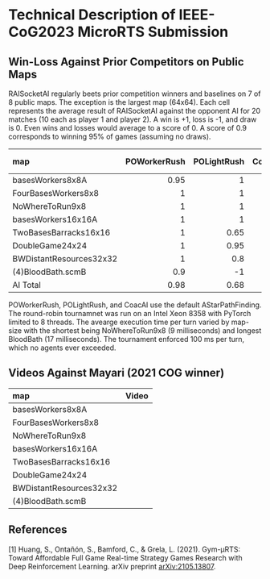 # Technical Description of IEEE-CoG2023 MicroRTS Submission

## Win-Loss Against Prior Competitors on Public Maps

RAISocketAI regularly beets prior competition winners and baselines on 7 of 8 public
maps. The exception is the largest map (64x64). Each cell represents the average result
of RAISocketAI against the opponent AI for 20 matches (10 each as player 1 and player
2). A win is +1, loss is -1, and draw is 0. Even wins and losses would average to a
score of 0. A score of 0.9 corresponds to winning 95% of games (assuming no draws).

| map                     | POWorkerRush | POLightRush | CoacAI | mayari | Map Total |
| :---------------------- | -----------: | ----------: | -----: | -----: | --------: |
| basesWorkers8x8A        |         0.95 |           1 |      1 |      1 |      0.99 |
| FourBasesWorkers8x8     |            1 |           1 |    0.9 |      1 |      0.98 |
| NoWhereToRun9x8         |            1 |           1 |    0.7 |   0.95 |      0.91 |
| basesWorkers16x16A      |            1 |           1 |    0.9 |    0.8 |      0.92 |
| TwoBasesBarracks16x16   |            1 |        0.65 |      1 |      1 |      0.91 |
| DoubleGame24x24         |            1 |        0.95 |    0.9 |      1 |      0.96 |
| BWDistantResources32x32 |            1 |         0.8 |    0.7 |      1 |      0.88 |
| (4)BloodBath.scmB       |          0.9 |          -1 |     -1 |     -1 |     -0.52 |
| AI Total                |         0.98 |        0.68 |   0.64 |   0.72 |      0.75 |

POWorkerRush, POLightRush, and CoacAI use the default AStarPathFinding. The round-robin
tournamnet was run on an Intel Xeon 8358 with PyTorch limited to 8 threads. The avearge
execution time per turn varied by map-size with the shortest being NoWhereToRun9x8 (9
milliseconds) and longest BloodBath (17 milliseconds). The tournament enforced 100 ms
per turn, which no agents ever exceeded.

## Videos Against Mayari (2021 COG winner)

| map                     | Video |
| :---------------------- | :---: |
| basesWorkers8x8A        |       |
| FourBasesWorkers8x8     |       |
| NoWhereToRun9x8         |       |
| basesWorkers16x16A      |       |
| TwoBasesBarracks16x16   |       |
| DoubleGame24x24         |       |
| BWDistantResources32x32 |       |
| (4)BloodBath.scmB       |       |

## References

<a name="Huang2021">[1]</a> Huang, S., Ontañón, S., Bamford, C., & Grela, L. (2021). Gym-μRTS: Toward Affordable Full Game Real-time Strategy Games Research with Deep Reinforcement Learning. arXiv preprint [arXiv:2105.13807](https://arxiv.org/abs/2105.13807).
